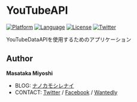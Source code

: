 # YouTubeAPI

[![Platform](http://img.shields.io/badge/platform-ios-blue.svg?style=flat
)](https://developer.apple.com/iphone/index.action)
[![Language](http://img.shields.io/badge/language-swift-brightgreen.svg?style=flat
)](https://developer.apple.com/swift)
[![License](http://img.shields.io/badge/license-MIT-lightgrey.svg?style=flat
)](http://mit-license.org)
[![Twitter](https://img.shields.io/badge/twitter-@mm_manome-blue.svg?style=flat)](https://twitter.com/mm_manome)

YouTubeDataAPIを使用するためのアプリケーション

## Author
**Masataka Miyoshi**

- BLOG: [ナノカモシレナイ](http://minout.net/)
- CONTACT: [Twitter](https://twitter.com/mm_manome) / [Facebook](https://www.facebook.com/mmmanome) / [Wantedly](https://www.wantedly.com/users/17788878)

